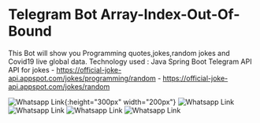 # Telegram Bot Array-Index-Out-Of-Bound
  This Bot will show you Programming quotes,jokes,random jokes and Covid19 live global data.  Technology used : Java Spring Boot Telegram API API for jokes - https://official-joke-api.appspot.com/jokes/programming/random 	      - https://official-joke-api.appspot.com/jokes/random

![Whatsapp Link](./screenshots/1.png){:height="300px" width="200px"}
![Whatsapp Link](./screenshots/2.png)
![Whatsapp Link](./screenshots/3.png)
![Whatsapp Link](./screenshots/4.png)
![Whatsapp Link](./screenshots/5.png)
